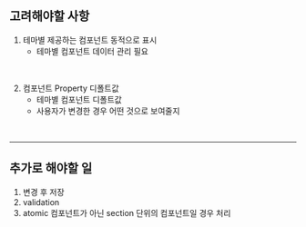 ## 고려해야할 사항

1. 테마별 제공하는 컴포넌트 동적으로 표시
   - 테마별 컴포넌트 데이터 관리 필요

<br />

2. 컴포넌트 Property 디폴트값
   - 테마별 컴포넌트 디폴트값
   - 사용자가 변경한 경우 어떤 것으로 보여줄지

<br />

---

## 추가로 해야할 일

1. 변경 후 저장
2. validation
3. atomic 컴포넌트가 아닌 section 단위의 컴포넌트일 경우 처리
